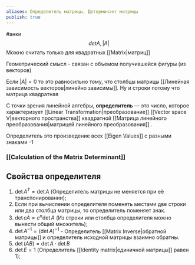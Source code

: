 ```yaml
---
aliases: Определитель матрицы, Детерминант матрицы
publish: true
---
```

#анки
$$ det A, |A|$$
Можно считать только для квадратных [[Matrix|матриц]]

Геометрический смысл - связан с объемом получившейся фигуры (из векторов)

Если $|A| = 0$ то это равносильно тому, что столбцы матрицы [[Линейная зависимость векторов|линейно зависимы]]. Ну и строки потому что матрица квадратная


С точки зрения линейной алгебры, **определитель** — это число, которое характеризует  [[Linear Transformation|преобразование]] [[Vector space V|векторного пространства]] квадратной [[Матрица линейного преобразования|матрицей линейного преобразования]] .

Определитель это произведение всех [[Eigen Values]] с разными знаками -1

### [[Calculation of the Matrix Determinant]]


## Свойства определителя
1. $\det A^{T}=\det A$ (Определитель матрицы не меняется при её транспонировании);
2. Если при вычислении определителя поменять местами две строки или два столбца матрицы, то определитель поменяет знак.
3. $\det cA=c^{n}\det A$ (Из строки или столбца определителя можно вынести общий множитель);
4. $\det A^{-1}=(\det A)^{-1}$ - Определитель [[Matrix Inverse|обратной матрицы]]  и определитель исходной матрицы взаимно обратны.
5. $\det(AB)=\det A\cdot \det B$
6. $\det E=1$ (Определитель [[Identity matrix|единичной матрицы]] равен 1);

